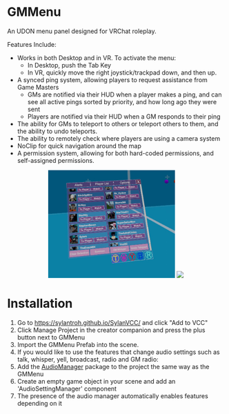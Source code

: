 # GMMenu
An UDON menu panel designed for VRChat roleplay.

Features Include:
- Works in both Desktop and in VR. To activate the menu:
  - In Desktop, push the Tab Key
  - In VR, quickly move the right joystick/trackpad down, and then up.
- A synced ping system, allowing players to request assistance from Game Masters
  - GMs are notified via their HUD when a player makes a ping, and can see all active pings sorted by priority, and how long ago they were sent
  - Players are notified via their HUD when a GM responds to their ping
- The ability for GMs to teleport to others or teleport others to them, and the ability to undo teleports.
- The ability to remotely check where players are using a camera system
- NoClip for quick navigation around the map
- A permission system, allowing for both hard-coded permissions, and self-assigned permissions.
<p align="center">
  <img src="https://github.com/SylanTroh/GMMenu/blob/InstallGuide/Images/20241029002823_1.jpg" height="250" />
  <img src="https://github.com/SylanTroh/GMMenu/blob/InstallGuide/Images/alerts.png" height="250" />
</p>

# Installation
1. Go to https://sylantroh.github.io/SylanVCC/ and click "Add to VCC"
2. Click Manage Project in the creator companion and press the plus button next to GMMenu
3. Import the GMMenu Prefab into the scene.
4. If you would like to use the features that change audio settings such as talk, whisper, yell, broadcast, radio and GM radio:
  1. Add the [AudioManager](https://github.com/SylanTroh/AudioManager) package to the project the same way as the GMMenu
  2. Create an empty game object in your scene and add an 'AudioSettingManager' component
  3. The presence of the audio manager automatically enables features depending on it
